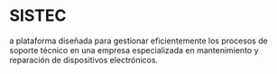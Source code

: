 # SISTEC
a plataforma diseñada para gestionar eficientemente los procesos de soporte técnico en una empresa especializada en mantenimiento y reparación de dispositivos electrónicos.
